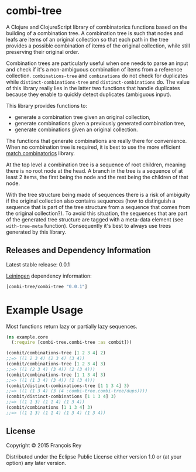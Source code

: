 # combi-tree

A Clojure and ClojureScript library of combinatorics functions based on the
building of a combination tree. A combination tree is such that nodes and leafs
are items of an original collection so that each path in the tree provides a
possible combination of items of the original collection, while still
preserving their original order.

Combination trees are particularly useful when one needs to parse an input and
check if it's a non-ambiguous combination of items from a reference collection.
`combinations-tree` and `combinations` do not check for duplicates while
`distinct-combinations-tree` and `distinct-combinations` do. The value of this
library really lies in the latter two functions that handle duplicates because
they enable to quickly detect duplicates (ambiguous input).

This library provides functions to:
- generate a combination tree given an original collection,
- generate combinations given a previously generated combination tree,
- generate combinations given an original collection.

The functions that generate combinations are really there for convenience.
When no combination tree is required, it is best to use the more efficient
[match.combinatorics](https://github.com/clojure/math.combinatorics) library.

At the top level a combination tree is a sequence of root children, meaning
there is no root node at the head.
A branch in the tree is a sequence of at least 2 items, the first being
the node and the rest being the children of that node.

With the tree structure being made of sequences there is a risk of ambiguity if
the original collection also contains sequences (how to distinguish a sequence
that is part of the tree structure from a sequence that comes from the original
collection?). To avoid this situation, the sequences that are part of the
generated tree structure are tagged with a meta-data element
(see `with-tree-meta` function).
Consequently it's best to always use trees generated by this library.

## Releases and Dependency Information

Latest stable release: 0.0.1

[Leiningen](http://leiningen.org/) dependency information:

```clojure
[combi-tree/combi-tree "0.0.1"]
```
Example Usage
========================================

Most functions return lazy or partially lazy sequences.

```clojure
(ns example.core
  (:require [combi-tree.combi-tree :as combit]))

(combit/combinations-tree [1 2 3 4] 2)
;;=> ((1 2 3 4) (2 3 4) (3 4))
(combit/combinations-tree [1 2 3 4] 3)
;;=> ((1 (2 3 4) (3 4)) (2 (3 4)))
(combit/combinations-tree [1 1 3 4] 3)
;;=> ((1 (1 3 4) (3 4)) (1 (3 4)))
(combit/distinct-combinations-tree [1 1 3 4] 3)
;;=> ((1 (1 3 4) (3 (4 :combi-tree.combi-tree/dups))))
(combit/distinct-combinations [1 1 3 4] 3)
;;=> ((1 1 3) (1 1 4) (1 3 4))
(combit/combinations [1 1 3 4] 3)
;;=> ((1 1 3) (1 1 4) (1 3 4) (1 3 4))
```

## License

Copyright © 2015 François Rey

Distributed under the Eclipse Public License either version 1.0 or (at
your option) any later version.
